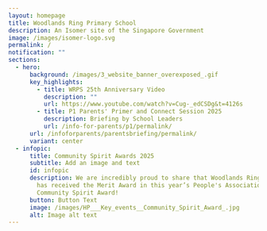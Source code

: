 ```yaml
---
layout: homepage
title: Woodlands Ring Primary School
description: An Isomer site of the Singapore Government
image: /images/isomer-logo.svg
permalink: /
notification: ""
sections:
  - hero:
      background: /images/3_website_banner_overexposed_.gif
      key_highlights:
        - title: WRPS 25th Anniversary Video
          description: ""
          url: https://www.youtube.com/watch?v=Cug-_edCSDg&t=4126s
        - title: P1 Parents' Primer and Connect Session 2025
          description: Briefing by School Leaders
          url: /info-for-parents/p1/permalink/
      url: /infoforparents/parentsbriefing/permalink/
      variant: center
  - infopic:
      title: Community Spirit Awards 2025
      subtitle: Add an image and text
      id: infopic
      description: We are incredibly proud to share that Woodlands Ring Primary School
        has received the Merit Award in this year’s People's Association
        Community Spirit Award!
      button: Button Text
      image: /images/HP___Key_events__Community_Spirit_Award_.jpg
      alt: Image alt text
---
```

